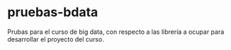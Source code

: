 # pruebas-bdata
Prubas para el curso de big data, con respecto a las librería a ocupar para desarrollar el proyecto del curso.
